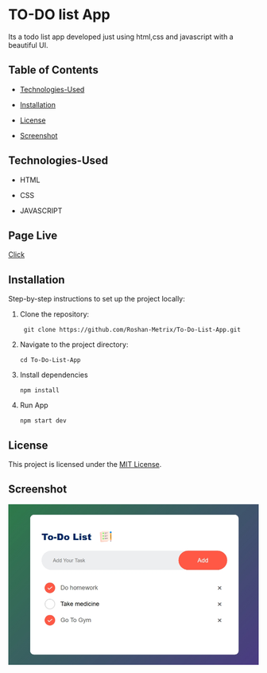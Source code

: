 #  TO-DO list App

Its a todo list app developed just using html,css and javascript with a beautiful UI.

  

##  Table of Contents

-  [Technologies-Used](#technologies-used)

-  [Installation](#installation)

-  [License](#license)

- [Screenshot](#screenshot)

  

##  Technologies-Used

  

- HTML

- CSS
  
- JAVASCRIPT 

  
##  Page Live
[Click](https://roshan-metrix.github.io/To-Do-List-App/)


  

##  Installation

  

Step-by-step instructions to set up the project locally:
1. Clone the repository:

        git clone https://github.com/Roshan-Metrix/To-Do-List-App.git

  
2. Navigate to the project directory:

       cd To-Do-List-App

3. Install dependencies

       npm install  

4. Run App

       npm start dev

  
## License

This project is licensed under the [MIT License](license.txt).


## Screenshot

<img src="./screenshot.jpeg" alt="screenshots" >
  


